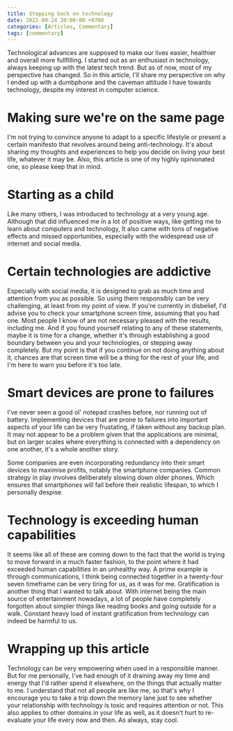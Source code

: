 ```yaml
---
title: Stepping back on technology
date: 2022-09-24 20:00:00 +0700
categories: [Articles, Commentary]
tags: [commentary]
---
```


Technological advances are supposed to make our lives easier, healthier and overall more fullfilling.
I started out as an enthusiast in technology, always keeping up with the latest tech trend.
But as of now, most of my perspective has changed. So in this article,
I'll share my perspective on why I ended up with a dumbphone and the caveman attitude I have towards technology,
despite my interest in computer science.

# Making sure we're on the same page

I'm not trying to convince anyone to adapt to a specific lifestyle or present a certain manifesto that revolves
around being anti-technology. It's about sharing my thoughts and experiences to help you decide on living your
best life, whatever it may be. Also, this article is one of my highly opinionated one, so please keep that in mind.

# Starting as a child

Like many others, I was introduced to technology at a very young age.
Although that did influenced me in a lot of positive ways, like getting me to learn about computers and technology,
It also came with tons of negative effects and missed opportunities,
especially with the widespread use of internet and social media.

# Certain technologies are addictive

Especially with social media, it is designed to grab as much time
and attention from you as possible. So using them responsibly can be very challenging, at least from my point of view.
If you're currently in disbelief, I'd advise you to check your smartphone screen time, assuming that you had one.
Most people I know of are not necessary pleased with the results, including me.
And if you found yourself relating to any of these statements, maybe it is time for a change,
whether it's through establishing a good boundary between you and your technologies, or stepping away completely.
But my point is that if you continue on not doing anything about it,
chances are that screen time will be a thing for the rest of your life, and I'm here to warn you before it's too late.

# Smart devices are prone to failures

I've never seen a good ol' notepad crashes before, nor running out of battery.
Implementing devices that are prone to failures into important aspects of your life can be very frustating,
if taken without any backup plan. It may not appear to be a problem given that the applications are minimal,
but on larger scales where everything is connected with a dependency on one another, it's a whole another story.

Some companies are even incorporating redundancy into their smart devices to maximise profits,
notably the smartphone companies. Common strategy in play involves deliberately slowing down older phones.
Which ensures that smartphones will fail before their realistic lifespan, to which I personally despise.

# Technology is exceeding human capabilities

It seems like all of these are coming down to the fact that the world is trying to move forward in a much faster fashion,
to the point where it had exceeded human capabilities in an unhealthy way. A prime example is through communications,
I think being connected together in a twenty-four seven timeframe can be very tiring for us, as it was for me.
Gratification is another thing that I wanted to talk about. With internet being the main source of entertainment nowadays,
a lot of people have completely forgotten about simpler things like reading books and going outside for a walk.
Constant heavy load of instant gratification from technology can indeed be harmful to us.

# Wrapping up this article

Technology can be very empowering when used in a responsible manner. But for me personally, I've had enough of it
draining away my time and energy that I'd rather spend it elsewhere, on the things that actually matter to me.
I understand that not all people are like me, so that's why I encourage you to take a trip down the memory lane just
to see whether your relationship with technology is toxic and requires attention or not.
This also applies to other domains in your life as well, as it doesn't hurt to re-evaluate your life every now and then.
As always, stay cool.
